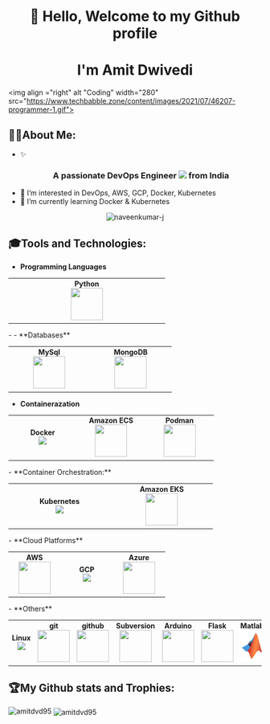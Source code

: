 
<!-- Header start -->
<h1 align="center"> 👋 Hello, Welcome to my Github profile</a>
<h1 align="center">I'm Amit Dwivedi</h1>
<p align="center">

<img align ="right" alt "Coding" width="280" src="https://www.techbabble.zone/content/images/2021/07/46207-programmer-1.gif">
<!-- Header end -->

<!-- GitHub About me section start -->
## 👨‍💻About Me:
- ✨ <h3 align="center">A passionate DevOps Engineer <img src="https://media.giphy.com/media/WUlplcMpOCEmTGBtBW/giphy.gif" width="30"> from India</h3>
- 🚀 I’m interested in DevOps, AWS, GCP, Docker, Kubernetes 
- 🌱 I’m currently learning Docker & Kubernetes 
<p align="center"> <img src="https://komarev.com/ghpvc/?username=naveenkumar-j&label=Profile%20views&color=green&style=flat" alt="naveenkumar-j" /> </p>
<!-- GitHub About me section end -->

<!-- GitHub Skills start -->
## 🎓Tools and Technologies:
- **Programming Languages**
<center>
<table>
<tbody>
<tr>
<td width="25%" align="center">
<span><strong>Python</strong></span><br/>
<img height="64px" width="64px" src="https://cdn.svgporn.com/logos/python.svg">
</td>
</tr>
</tbody>
</table>
</center>
- - **Databases**
<center>
<table>
<tbody>
<tr>
<td width="25%" align="center">
<span><strong>MySql</strong></span><br/>
<img height="64px" width="64px" src="https://www.vectorlogo.zone/logos/mysql/mysql-horizontal.svg">
</td>
<td width="25%" align="center">
<span><strong>MongoDB</strong></span><br/>
<img height="64px" width="64px" src="https://www.vectorlogo.zone/logos/mongodb/mongodb-ar21.svg">
</td>
</tr>
</tbody>
</table>
</center>

- **Containerazation**
<center>
<table>
<tbody>
<tr>
<td width="25%" align="center">
<span><strong>Docker</strong></span><br/>
<img src="https://www.vectorlogo.zone/logos/docker/docker-ar21.svg">
</td>
<td width="25%" align="center">
<span><strong>Amazon ECS</strong></span><br/>
<img height="64px" width="64px" src="https://www.vectorlogo.zone/logos/amazon_ecs/amazon_ecs-ar21.svg">
</td>
<td width="25%" align="center">
<span><strong>Podman</strong></span><br/>
<img height="64px" width="64px" src="">
</td>
</tr>
</tbody>
</table>
</center>
- **Container Orchestration:**
<center>
<table>
<tbody>
<tr>
<td width="25%" align="center">
<span><strong>Kubernetes</strong></span><br/>
<img src="https://www.vectorlogo.zone/logos/kubernetes/kubernetes-icon.svg">
</td>
<td width="25%" align="center">
<span><strong>Amazon EKS</strong></span><br/>
<img height="64px" width="64px" src="https://www.vectorlogo.zone/logos/amazon_eks/amazon_eks-ar21.svg">
</td>
</tr>
</tbody>
</table>
</center>
- **Cloud Platforms**
<center>
<table>
<tbody>
<tr>
<td width="25%" align="center">
<span><strong>AWS</strong></span><br/>
<img height="64px" width="64px" src="https://www.vectorlogo.zone/logos/amazon_aws/amazon_aws-icon.svg">
</td>
<td width="25%" align="center">
<span><strong>GCP</strong></span><br/>
<img src="https://www.vectorlogo.zone/logos/google_cloud/google_cloud-ar21.svg">
</td>
<td width="25%" align="center">
<span><strong>Azure</strong></span><br/>
<img height="64px" width="64px" src="https://www.vectorlogo.zone/logos/microsoft_azure/microsoft_azure-icon.svg">
</td>
</tr>
</tbody>
</table>
</center>
- **Others**
<center>
<table>
<tbody>
<tr>
<td width="25%" align="center">
<span><strong>Linux</strong></span><br/>
<img src="https://www.vectorlogo.zone/logos/linux/linux-icon.svg">
</td>
<td width="25%" align="center">
<span><strong>git</strong></span><br/>
<img height="64px" width="64px" src="https://www.vectorlogo.zone/logos/git-scm/git-scm-icon.svg">
</td>
<td width="25%" align="center">
<span><strong>github</strong></span><br/>
<img height="64px" width="64px" src="https://www.vectorlogo.zone/logos/github/github-tile.svg">
</td>
<td width="25%" align="center">
<span><strong>Subversion</strong></span><br/>
<img height="64px" width="64px" src="https://www.vectorlogo.zone/logos/apache_subversion/apache_subversion-ar21.svg">
</td>

<td width="25%" align="center">
<span><strong>Arduino</strong></span><br/>
<img height="64px" width="64px" src="https://www.vectorlogo.zone/logos/arduino/arduino-icon.svg">
</td>

<td width="25%" align="center">
<span><strong>Flask</strong></span><br/>
<img height="64px" width="64px" src="https://www.vectorlogo.zone/logos/pocoo_flask/pocoo_flask-icon.svg">
</td>
<td width="25%" align="center">
<span><strong>Matlab</strong></span><br/>
<img height="64px" width="64px" src="https://github.com/devicons/devicon/blob/master/icons/matlab/matlab-original.svg">
</td>
</tr>
</tbody>
</table>
</center>
<!-- GitHub Skills end -->

<!-- GitHub Activity start -->
## 🏆My Github stats and Trophies:

<p><img align="left" src="https://github-readme-stats.vercel.app/api/top-langs?username=amitdvd95&show_icons=true&locale=en&layout=compact" alt="amitdvd95" /></p>

<p>&nbsp;<img align="center" src="https://github-readme-stats.vercel.app/api?username=amitdvd95&show_icons=true&locale=en" alt="amitdvd95" /></p>

<!---github.com/Amitdvd95--->
